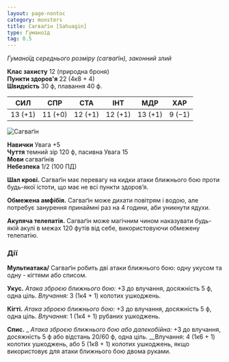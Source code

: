 ```yaml
---
layout: page-nontoc
category: monsters
title: Сагваґін [Sahuagin]
type: Гуманоїд
tag: 0.5
---
```


_Гуманоїд середнього розміру (сагваґін), законний злий_

**Клас захисту** 12 (природна броня)    
**Пункти здоров'я** 22 (4к8 + 4)    
**Швидкість** 30 ф, плавання 40 ф.

| СИЛ     | СПР     | СТА     | ІНТ     | МДР     | ХАР    |
| ------- | ------- | ------- | ------- | ------- | ------ |
| 13 (+1) | 11 (+0) | 12 (+1) | 12 (+1) | 13 (+1) | 9 (−1) |

![Сагваґін](https://www.dndbeyond.com/avatars/thumbnails/30835/789/1000/1000/638063921569706098.png)

**Навички** Увага +5    
**Чуття** темний зір 120 ф, пасивна Увага 15    
**Мови** сагваґінів    
**Небезпека** 1/2 (100 ПД)

**Шал крові.** Сагваґін має перевагу на кидки атаки ближнього бою проти будь-якої істоти, що має не всі пункти здоров’я.    

**Обмежена амфібія.** Сагваґін може дихати повітрям і водою, але потребує занурення принаймні раз на 4 години, аби уникнути ядухи.    

**Акуляча телепатія.** Сагваґін може магічним чином наказувати будь-якій акулі в межах 120 футів від себе, використовуючи обмежену телепатію.

### Дії
**Мультиатака/** Сагваґін робить дві атаки ближнього бою: одну укусом та одну - кігтями або списом.    

**Укус.** _Атака зброєю ближнього бою:_ +3 до влучання, досяжність 5 ф, одна ціль. _Влучання:_ 3 (1к4 + 1) колотих ушкоджень.    

**Кігті.** _Атака зброєю ближнього бою:_ +3 до влучання, досяжність 5 ф, одна ціль. _Влучання:_ 1 (1к4 + 1) рубаних ушкоджень.    

**Спис.** _ _Атака зброєю ближнього бою або далекобійна:_ +3 до влучання, досяжність 5 ф або відстань 20/60 ф, одна ціль. __Влучання: 4 (1к6 + 1) колотих ушкоджень, або 5 (1к8 + 1) колотих ушкоджень, якщо використовує для атаки ближнього бою двома руками.
